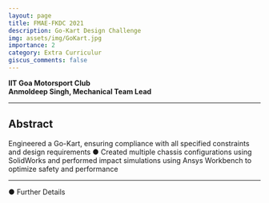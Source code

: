 ```yaml
---
layout: page
title: FMAE-FKDC 2021
description: Go-Kart Design Challenge
img: assets/img/GoKart.jpg
importance: 2
category: Extra Curriculur
giscus_comments: false
---
```


**IIT Goa Motorsport Club**  
**Anmoldeep Singh, Mechanical Team Lead** 

---

## **Abstract**

Engineered a Go-Kart, ensuring compliance with all specified constraints and
design requirements
● Created multiple chassis configurations using SolidWorks and performed impact
simulations using Ansys Workbench to optimize safety and performance

---

● Further Details